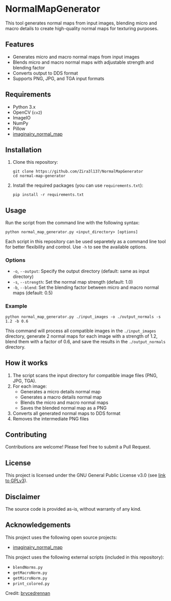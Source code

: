# NormalMapGenerator

This tool generates normal maps from input images, blending micro and macro details to create high-quality normal maps for texturing purposes.

## Features

- Generates micro and macro normal maps from input images
- Blends micro and macro normal maps with adjustable strength and blending factor
- Converts output to DDS format
- Supports PNG, JPG, and TGA input formats

## Requirements

- Python 3.x
- OpenCV (`cv2`)
- ImageIO
- NumPy
- Pillow
- [imaginairy_normal_map](https://github.com/brycedrennan/imaginairy-normal-map)


## Installation

1. Clone this repository:
   ```
   git clone https://github.com/Zira3l137/NormalMapGenerator
   cd normal-map-generator
   ```

2. Install the required packages (you can use `requirements.txt`):
   ```
   pip install -r requirements.txt
   ```

## Usage

Run the script from the command line with the following syntax:

```
python normal_map_generator.py <input_directory> [options]
```

Each script in this repository can be used separetely as a command line tool for better flexibility and control. Use `-h` to see the available options.

### Options

- `-o`, `--output`: Specify the output directory (default: same as input directory)
- `-s`, `--strength`: Set the normal map strength (default: 1.0)
- `-b`, `--blend`: Set the blending factor between micro and macro normal maps (default: 0.5)

### Example

```
python normal_map_generator.py ./input_images -o ./output_normals -s 1.2 -b 0.6
```

This command will process all compatible images in the `./input_images` directory, generate 2 normal maps for each image with a strength of 1.2, blend them with a factor of 0.6, and save the results in the `./output_normals` directory.

## How it works

1. The script scans the input directory for compatible image files (PNG, JPG, TGA).
2. For each image:
   - Generates a micro details normal map
   - Generates a macro details normal map
   - Blends the micro and macro normal maps
   - Saves the blended normal map as a PNG
3. Converts all generated normal maps to DDS format
4. Removes the intermediate PNG files

## Contributing

Contributions are welcome! Please feel free to submit a Pull Request.

## License

This project is licensed under the GNU General Public License v3.0 (see [link to GPLv3](https://www.gnu.org/licenses/gpl-3.0.html)).

## Disclaimer

The source code is provided as-is, without warranty of any kind.

## Acknowledgements

This project uses the following open source projects:
- [imaginairy_normal_map](https://github.com/brycedrennan/imaginairy-normal-map)

This project uses the following external scripts (included in this repository):
- `blendNorms.py`
- `getMacroNorm.py`
- `getMicroNorm.py`
- `print_colored.py`

Credit: [brycedrennan](https://github.com/brycedrennan)
